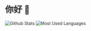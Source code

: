 # 你好 👋

![Github Stats](https://github-readme-stats.vercel.app/api?username=YdrMaster&show_icons=true&theme=dark)
![Most Used Languages](https://github-readme-stats.vercel.app/api/top-langs/?username=YdrMaster&theme=dark&layout=compact)
